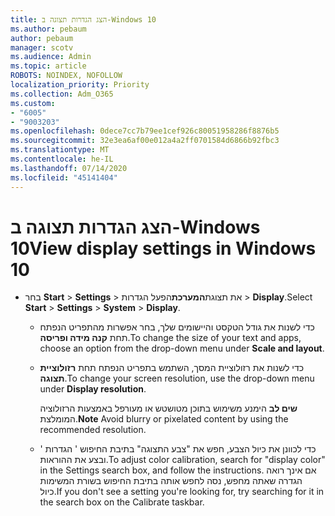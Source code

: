 ```yaml
---
title: הצג הגדרות תצוגה ב-Windows 10
ms.author: pebaum
author: pebaum
manager: scotv
ms.audience: Admin
ms.topic: article
ROBOTS: NOINDEX, NOFOLLOW
localization_priority: Priority
ms.collection: Adm_O365
ms.custom:
- "6005"
- "9003203"
ms.openlocfilehash: 0dece7cc7b79ee1cef926c80051958286f8876b5
ms.sourcegitcommit: 32e3ea6af00e012a4a2ff0701584d6866b92fbc3
ms.translationtype: MT
ms.contentlocale: he-IL
ms.lasthandoff: 07/14/2020
ms.locfileid: "45141404"
---
```

# <a name="view-display-settings-in-windows-10"></a><span data-ttu-id="46472-102">הצג הגדרות תצוגה ב-Windows 10</span><span class="sxs-lookup"><span data-stu-id="46472-102">View display settings in Windows 10</span></span>

- <span data-ttu-id="46472-103">בחר **Start**   >  **Settings**   >  את תצוגת**המערכת**הפעל הגדרות  >  **Display**.</span><span class="sxs-lookup"><span data-stu-id="46472-103">Select **Start**  > **Settings**  > **System** > **Display**.</span></span>
    -  <span data-ttu-id="46472-104">כדי לשנות את גודל הטקסט והיישומים שלך, בחר אפשרות מהתפריט הנפתח תחת **קנה מידה ופריסה**.</span><span class="sxs-lookup"><span data-stu-id="46472-104">To change the size of your text and apps, choose an option from the drop-down menu under  **Scale and layout**.</span></span>
    - <span data-ttu-id="46472-105">כדי לשנות את רזולוציית המסך, השתמש בתפריט הנפתח תחת **רזולוציית תצוגה**.</span><span class="sxs-lookup"><span data-stu-id="46472-105">To change your screen resolution, use the drop-down menu under **Display resolution**.</span></span>
     
      <span data-ttu-id="46472-106">**שים לב** הימנע משימוש בתוכן מטושטש או מעורפל באמצעות הרזולוציה המומלצת.</span><span class="sxs-lookup"><span data-stu-id="46472-106">**Note** Avoid blurry or pixelated content by using the recommended resolution.</span></span>
    - <span data-ttu-id="46472-107">כדי לכוונן את כיול הצבע, חפש את "צבע התצוגה" בתיבת החיפוש ' הגדרות ' ובצע את ההוראות.</span><span class="sxs-lookup"><span data-stu-id="46472-107">To adjust color calibration, search for "display color" in the Settings search box, and follow the instructions.</span></span> <span data-ttu-id="46472-108">אם אינך רואה הגדרה שאתה מחפש, נסה לחפש אותה בתיבת החיפוש בשורת המשימות כיול.</span><span class="sxs-lookup"><span data-stu-id="46472-108">If you don't see a setting you're looking for, try searching for it in the search box on the Calibrate taskbar.</span></span>